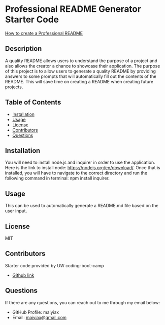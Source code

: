 # Professional README Generator Starter Code

[How to create a Professional README](./readme-guide.md)

## Description
A quality README allows users to understand the purpose of a project and also allows the creator a chance to showcase their application. The purpose of this project is to allow users to generate a quality README by providing answers to some prompts that will automatically fill out the contents of the README. This will save time on creating a README when creating future projects. 

## Table of Contents
 * [Installation](#Installation)
 * [Usage](#Usage)
 * [License](#License)
 * [Contributors](#Contributors)
 * [Questions](#Questions)

  
## Installation
You will need to install node.js and inquirer in order to use the application. Here is the link to install node: https://nodejs.org/en/download/. Once that is installed, you will have to navigate to the correct directory and run the following command in terminal: npm install inquirer. 

## Usage
This can be used to automatically generate a README.md file based on the user input.

## License
  MIT

## Contributors
Starter code provided by UW coding-boot-camp <br>
  * [Github link](https://github.com/coding-boot-camp/potential-enigma)

## Questions
If there are any questions, you can reach out to me through my email below:
  * GitHub Profile: maiyiax
  * Email: maiyiax@gmail.com
